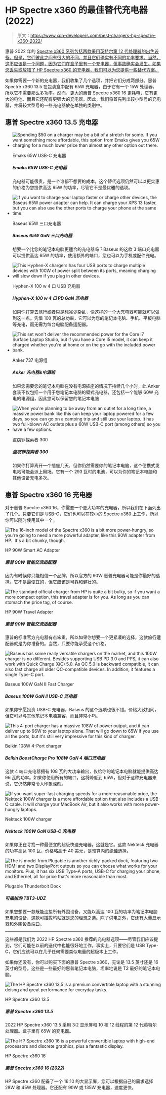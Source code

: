 # HP Spectre x360 的最佳替代充电器(2022)

> 原文：<https://www.xda-developers.com/best-chargers-hp-spectre-x360-2022/>

惠普 2022 年的 [Spectre x360 系列包括两款采用英特尔第 12 代处理器的出色设备。但是，它们彼此之间有很大的不同，并且它们确实有不同的功率要求。当然，这不应该是一个问题，因为它们在盒子里有一个充电器，但事故确实会发生。如果您丢失或放错了 HP Spectre x360 的充电器，我们可以为您提供一些替代方案。](https://www.xda-developers.com/hp-spectre-x360-13-5-review/)

如果你需要一个新的充电器，我们收集了几个选项，并把它们分成两部分。惠普 Spectre x360 13.5 在包装盒中配有 65W 充电器，由于它有一个 15W 处理器，所以它不需要那么多功率。然而，更大的惠普 Spectre x360 16 更耗电，它有更大的电池，而且它还配有更强大的充电器。因此，我们将首先列出较小型号的充电器，并将较大型号的一些充电器放在单独的类别中。

## 惠普 Spectre x360 13.5 充电器

*   <picture>![Spending $50 on a charger may be a bit of a stretch for some. If you want something more affordable, this option from Emaks gives you 65W charging for a much lower price than almost any other option out there.](img/c01a8d8de5dd3ae1396d633324e9f3d4.png)</picture>

    Emaks 65W USB-C 充电器

    ##### Emaks 65W USB-C 充电器

    充电器可能很贵，是一个谁都不想要的成本。这个替代选项仍然可以以更实惠的价格为您提供高达 65W 的功率，尽管它不是最优雅的选项。

*   <picture>![If you want to charge your laptop faster or charge other devices, the Baseus 65W power adapter can help. It can charge your XPS 13 faster, but you can also use the other ports to charge your phone at the same time.](img/b8bd061756695f48f2220990dc1f9e14.png)</picture>

    Baseus 65W 三口充电器

    ##### Baseus 65W GaN 三口充电器

    想要一个比您的笔记本电脑更适合的充电器吗？Baseus 的这款 3 端口充电器可以提供高达 65W 的功率，使用额外的端口，您也可以为手机或配件充电。

*   <picture>![This Hyphen-X chargers has four USB ports to charge multiple devices with 100W of power split between its ports, meaning charging will slow down if you plug in other devices.](img/4946515f7526eadf241a608ac637da69.png)</picture>

    Hyphen-X 100 w 4 口 USB 充电器

    ##### Hyphen-X 100 w 4 口 PD GaN 充电器

    如果你打算去旅行或者只是想减少杂乱，像这样的一个大充电器可能就可以做到这一点。凭借 100 瓦的总功率，它可以为您的笔记本电脑、手机、平板电脑等充电，而无需为每台电脑配备适配器。

*   <picture>![This set won't deliver the recommended power for the Core i7 Surface Laptop Studio, but if you have a Core i5 model, it can keep it charged whether you're at home or on the go with the included power bank.](img/5bdfd13c970694adbf852743d292e0e4.png)</picture>

    Anker 737 电源组

    ##### Anker 充电器&电源组

    如果您需要您的笔记本电脑在没有电源插座的情况下持续几个小时，此 Anker 套装不仅包括一个用于您笔记本电脑的壁式充电器，还包括一个能够 60W 充电的电源组，因此您可以保留您的笔记本电脑

*   <picture>![When you're planning to be away from an outlet for a long time, a massive power bank like this can keep your laptop powered for a few days, so you can go on a camping trip and still use your laptop. It has two full-blown AC outlets plus a 60W USB-C port (among others) so you have a few options.](img/6874382f6dabc77f2eb56c83b6ad9439.png)</picture>

    盗窃罪探索者 300

    ##### 盗窃罪探索者 300

    如果你打算离开一个插座几天，但你仍然需要你的笔记本电脑，这个便携式发电站可能会派上用场。它有一个 293 瓦时的电池，可以为你的笔记本电脑和其他设备充电多次。

## 惠普 Spectre x360 16 充电器

对于惠普 Spectre x360 16，你需要一个更大功率的充电器，所以我们在下面列出了几个。只要它们是 USB-C，它们也可以在较小的 Spectre x360 上工作，所以你可以随时使用其中一个。

 <picture>![The 16-inch model of the Spectre x360 is a bit more power-hungry, so you're going to need a more powerful adapter, like this 90W adapter from HP.  It's a bit chunky, though.](img/f3e1ccc4b0947edfec822be2c0ffdf2a.png)</picture> 

HP 90W Smart AC Adapter

##### 惠普 90W 智能交流适配器

因为有时候你只能相信一个品牌，所以官方的 90W 惠普充电器可能是你最好的选择。它不是最便宜的，但它应该是可靠和健壮的。

 <picture>![The standard official charger from HP is quite a bit bulky, so if you want a more compact option, this travel adapter is for you. As long as you can stomach the price tag, of course.](img/72045a8dfe883c6e0ac5e0794f527bdb.png)</picture> 

HP 90W Travel Adapter

##### 惠普 90W 智能交流适配器

惠普的标准官方充电器有点笨重，所以如果你想要一个更紧凑的选择，这款旅行适配器就是为你准备的。当然，只要你能承受这个价格。

 <picture>![Baseus has some really versatile chargers on the market, and this 100W charger is no different. Besides supporting USB PD 3.0 and PPS, it can also work with Quick Charge (QC) 5.0\. As QC 5.0 is backward compatible, it can also fast charge all older QC-compatible devices. In addition, it features a single Type-C port.](img/9b9fbaa0fd151e43d659d9728d9e65eb.png)</picture> 

Baseus 100W GaN II Fast Charger

##### Baseus 100W GaN II USB-C 充电器

如果你宁愿投资 USB-C 充电器，Baseus 的这个选项也很不错。价格大致相同，但它可以与其他笔记本电脑兼容，而且非常小巧。

 <picture>![This 4-port charger has a massive 108W of power output, and it can deliver up to 96W to your laptop alone. That will go down to 65W if you use all the ports, but it's still very impressive for this kind of charger.](img/753dcc33571c811c30a50fa1524c6b61.png)</picture> 

Belkin 108W 4-Port charger

##### Belkin BoostCharge Pro 108W GaN 4 端口充电器

这款 4 端口充电器拥有 108 瓦的大功率输出，仅给你的笔记本电脑就能提供高达 96 瓦的功率。如果你使用所有的端口，这将降低到 65W，但对于这种充电器来说，它仍然非常令人印象深刻。

 <picture>![If you want super-fast charging speeds for a more reasonable price, the Nekteck 100W charger is a more affordable option that also includes a USB-C cable. It will charge your MacBook Air, but it also works with more power-hungry laptops.](img/c4b190c39b50468d865e95a649e562a0.png)</picture> 

Nekteck 100W charger

##### Nekteck 100W GaN USB-C 充电器

如果你正在寻找一种最便宜的超级快速充电器，这就是它。这款 Nekteck 充电器的功率高达 100 瓦，价格略高于 40 美元，是预算内的绝佳选择。

 <picture>![The is model from Plugable is another richly-packed dock, featuring two HDMI and two DisplayPort outputs so you can choose what works for your monitors. Plus, it has six USB Type-A ports, USB-C for charging your phone, and Ethernet, all for price that's more reasonable than most.](img/57cd17192d8c5a6a28148604f4cea44c.png)</picture> 

Plugable Thunderbolt Dock

##### 可插拔的 TBT3-UDZ

如果您想要一款既能连接所有外围设备，又能以高达 100 瓦的功率为笔记本电脑充电的设备，这款可插拔坞站就是您的理想之选。除了供电之外，它还有大量显示器和外围设备端口。

* * *

这些都是我们为 2022 HP Spectre x360 推荐的充电器选项——尽管我们应该提到，它们可能在以前的迭代中也能很好地工作。事实上，只要它们是 USB Type-C，它们应该可以在几乎任何需要类似电量的超极本上工作。

如果你还没有，你可以购买下面的惠普 Spectre x360，无论是 13.5 英寸还是 16 英寸的型号。这些是一些最好的惠普笔记本电脑，坦率地说是 T2 最好的笔记本电脑。

 <picture>![The HP Spectre x360 13.5 is a premium convertible laptop with a stunning deisng and great performance for everyday tasks.](img/3116aac455db3b2da28af3fcd8c8a579.png)</picture> 

HP Spectre x360 13.5

##### 惠普 Spectre x360 13.5

2022 HP Spectre x360 13.5 采用 3:2 显示屏和 10 核 12 线程的第 12 代英特尔处理器。盒子里有 65W 的充电器。

 <picture>![The HP Spectre x360 16 is a powerful convertible laptop with high-end processors and discrete graphics, plus a fantastic display.](img/51e1b3dba34e25ccec1221618101e2b4.png)</picture> 

HP Spectre x360 16

##### 惠普 Spectre x360 16 (2022)

HP Spectre x360 配备了一个 16:10 的大显示屏，您可以根据自己的需求选择 28W 和 45W 处理器。它还配有 90W 或 135W 充电器，速度更快。